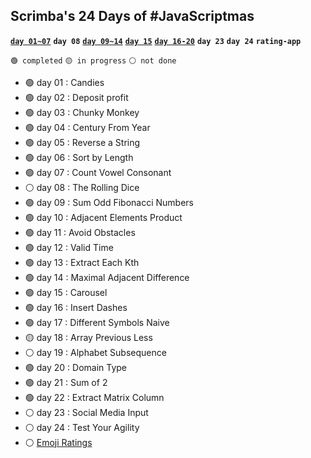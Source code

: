 ## Scrimba's 24 Days of #JavaScriptmas

[**`day 01~07`**](https://inhalin.github.io/challenges/javascriptmas/day01_07.html)
**`day 08`**
[**`day 09~14`**](https://inhalin.github.io/challenges/javascriptmas/day09_14.html)
[**`day 15`**](https://inhalin.github.io/challenges/javascriptmas/day15.html)
[**`day 16-20`**](https://inhalin.github.io/challenges/javascriptmas/day16-20.html)
**`day 23`**
**`day 24`**
**`rating-app`**

`🟢 completed` `🟡 in progress` `⚪ not done`

- 🟢 day 01 : Candies
- 🟢 day 02 : Deposit profit
- 🟢 day 03 : Chunky Monkey
- 🟢 day 04 : Century From Year
- 🟢 day 05 : Reverse a String
- 🟢 day 06 : Sort by Length
- 🟢 day 07 : Count Vowel Consonant
- ⚪ day 08 : The Rolling Dice
- 🟢 day 09 : Sum Odd Fibonacci Numbers
- 🟢 day 10 : Adjacent Elements Product
- 🟢 day 11 : Avoid Obstacles
- 🟢 day 12 : Valid Time
- 🟢 day 13 : Extract Each Kth
- 🟢 day 14 : Maximal Adjacent Difference
- 🟢 day 15 : Carousel
- 🟢 day 16 : Insert Dashes
- 🟢 day 17 : Different Symbols Naive
- 🟡 day 18 : Array Previous Less
- ⚪ day 19 : Alphabet Subsequence
- 🟢 day 20 : Domain Type
- 🟢 day 21 : Sum of 2
- 🟢 day 22 : Extract Matrix Column
- ⚪ day 23 : Social Media Input
- ⚪ day 24 : Test Your Agility
- ⚪ [Emoji Ratings](week01-rating-app/index.js)
